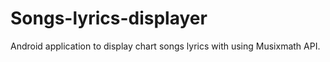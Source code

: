 # Songs-lyrics-displayer
Android application to display chart songs lyrics with using Musixmath API.
